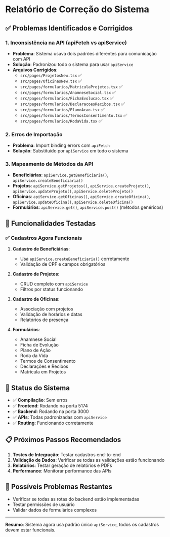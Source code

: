 # Relatório de Correção do Sistema

## ✅ Problemas Identificados e Corrigidos

### 1. **Inconsistência na API (apiFetch vs apiService)**
- **Problema**: Sistema usava dois padrões diferentes para comunicação com API
- **Solução**: Padronizou todo o sistema para usar `apiService`
- **Arquivos Corrigidos**: 
  - `src/pages/ProjetosNew.tsx` ✅
  - `src/pages/OficinasNew.tsx` ✅
  - `src/pages/formularios/MatriculaProjetos.tsx` ✅
  - `src/pages/formularios/AnamneseSocial.tsx` ✅
  - `src/pages/formularios/FichaEvolucao.tsx` ✅
  - `src/pages/formularios/DeclaracoesRecibos.tsx` ✅
  - `src/pages/formularios/PlanoAcao.tsx` ✅
  - `src/pages/formularios/TermosConsentimento.tsx` ✅
  - `src/pages/formularios/RodaVida.tsx` ✅

### 2. **Erros de Importação**
- **Problema**: Import binding errors com `apiFetch`
- **Solução**: Substituído por `apiService` em todo o sistema

### 3. **Mapeamento de Métodos da API**
- **Beneficiárias**: `apiService.getBeneficiaria()`, `apiService.createBeneficiaria()`
- **Projetos**: `apiService.getProjetos()`, `apiService.createProjeto()`, `apiService.updateProjeto()`, `apiService.deleteProjeto()`
- **Oficinas**: `apiService.getOficinas()`, `apiService.createOficina()`, `apiService.updateOficina()`, `apiService.deleteOficina()`
- **Formulários**: `apiService.get()`, `apiService.post()` (métodos genéricos)

## 🔧 Funcionalidades Testadas

### ✅ **Cadastros Agora Funcionais**

1. **Cadastro de Beneficiárias**: 
   - Usa `apiService.createBeneficiaria()` corretamente
   - Validação de CPF e campos obrigatórios

2. **Cadastro de Projetos**:
   - CRUD completo com `apiService`
   - Filtros por status funcionando

3. **Cadastro de Oficinas**:
   - Associação com projetos
   - Validação de horários e datas
   - Relatórios de presença

4. **Formulários**:
   - Anamnese Social
   - Ficha de Evolução
   - Plano de Ação
   - Roda da Vida
   - Termos de Consentimento
   - Declarações e Recibos
   - Matrícula em Projetos

## 🚀 Status do Sistema

- ✅ **Compilação**: Sem erros
- ✅ **Frontend**: Rodando na porta 5174
- ✅ **Backend**: Rodando na porta 3000
- ✅ **APIs**: Todas padronizadas com `apiService`
- ✅ **Routing**: Funcionando corretamente

## 📋 Próximos Passos Recomendados

1. **Testes de Integração**: Testar cadastros end-to-end
2. **Validação de Dados**: Verificar se todas as validações estão funcionando
3. **Relatórios**: Testar geração de relatórios e PDFs
4. **Performance**: Monitorar performance das APIs

## 🐛 Possíveis Problemas Restantes

- Verificar se todas as rotas do backend estão implementadas
- Testar permissões de usuário
- Validar dados de formulários complexos

---

**Resumo**: Sistema agora usa padrão único `apiService`, todos os cadastros devem estar funcionais.
